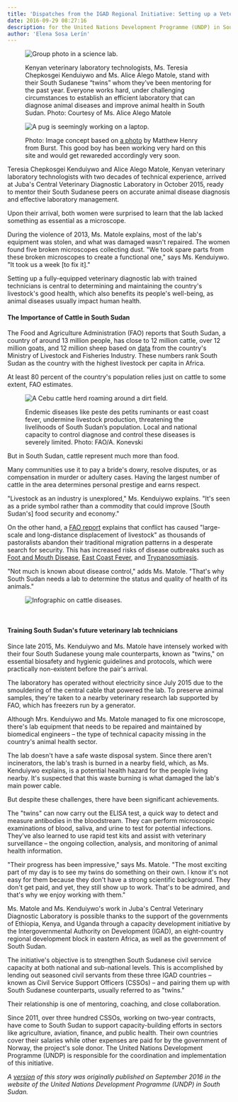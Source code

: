 ```yaml
---
title: 'Dispatches from the IGAD Regional Initiative: Setting up a Veterinary Diagnostic Lab in Juba, South Sudan'
date: 2016-09-29 08:27:16
description: for the United Nations Development Programme (UNDP) in South Sudan. (September 2016)
author: 'Elena Sosa Lerín'
---
```

<figure>
<img data-src="https://res.cloudinary.com/esarin72/image/upload/c_fit,h_324,q_auto,w_500/v1603325519/articles/01_VetLab_edit-001_mlbp17.jpg" loading="lazy" alt="Group photo in a science lab." class="lazyload">
<figcaption>
    <p>Kenyan veterinary laboratory technologists, Ms. Teresia Chepkosgei Kenduiywo and Ms. Alice Alego Matole, stand with their South Sudanese “twins” whom they’ve been mentoring for the past year. Everyone works hard, under challenging circumstances to establish an efficient laboratory that can diagnose animal diseases and improve animal health in South Sudan.<span class="thick"> Photo:</span> Courtesy of Ms. Alice Alego Matole</p>
</figcaption>
</figure>

<figure>
      <img data-src="/img/pug-working-on-laptop.jpg" loading="lazy" alt="A pug is seemingly working on a laptop." class="lazyload">
      <figcaption>
        <p><span class="thick">Photo:</span> Image concept based on <a href="https://burst.shopify.com/photos/business-pug-working-on-laptop?c=computer" target="blank">a photo</a> by Matthew Henry from Burst. This good boy has been working very hard on this site and would get rewareded accordingly very soon.</p>
      </figcaption>
    </figure>


Teresia Chepkosgei Kenduiywo and Alice Alego Matole, Kenyan veterinary laboratory technologists with two decades of technical experience, arrived at Juba's Central Veterinary Diagnostic Laboratory in October 2015, ready to mentor their South Sudanese peers on accurate animal disease diagnosis and effective laboratory management.

Upon their arrival, both women were surprised to learn that the lab lacked something as essential as a microscope.

During the violence of 2013, Ms. Matole explains, most of the lab's equipment was stolen, and what was damaged wasn't repaired. The women found five broken microscopes collecting dust.
 "We took spare parts from these broken microscopes to create a functional one," says Ms. Kenduiywo. "It took us a week [to fix it]."

Setting up a fully-equipped veterinary diagnostic lab with trained technicians is central to determining and maintaining the country's livestock's good health, which also benefits its people's well-being, as animal diseases usually impact human health.

#### The Importance of Cattle in South Sudan

The Food and Agriculture Administration (FAO) reports that South Sudan, a country of around 13 million people, has close to 12 million cattle, over 12 million goats, and 12 million sheep based on <a href="http://www.ipsnews.net/2014/05/south-sudans-livestock-outnumbering-people-ruining-environment/">data</a> from the country's Ministry of Livestock and Fisheries Industry. These numbers rank South Sudan as the country with the highest livestock per capita in Africa.

At least 80 percent of the country's population relies just on cattle to some extent, FAO estimates.

<figure>
<img data-src="https://res.cloudinary.com/esarin72/image/upload/q_auto/v1603325690/articles/FAO_cattle_uutbny.jpg" loading="lazy" alt="A Cebu cattle herd roaming around a dirt field." class="lazyload">
<figcaption>
<p>Endemic diseases like peste des petits ruminants or east coast fever, undermine livestock production, threatening the livelihoods of South Sudan’s population. Local and national capacity to control diagnose and control these diseases is severely limited.<span class="thick"> Photo:</span> FAO/A. Konevski</p>
</figcaption>
</figure>

But in South Sudan, cattle represent much more than food.

Many communities use it to pay a bride's dowry, resolve disputes, or as compensation in murder or adultery cases. Having the largest number of cattle in the area determines personal prestige and earns respect.

"Livestock as an industry is unexplored," Ms. Kenduiywo explains. "It's seen as a pride symbol rather than a commodity that could improve [South Sudan's] food security and economy."

On the other hand, a <a href="http://www.fao.org/fileadmin/user_upload/emergencies/docs/FAO%20Livestock%20Alert%20(December%202014).pdf" target="blank">FAO report</a> explains that conflict has caused "large-scale and long-distance displacement of livestock" as thousands of pastoralists abandon their traditional migration patterns in a desperate search for security. This has increased risks of disease outbreaks such as <A href="https://www.merckvetmanual.com/generalized-conditions/foot-and-mouth-disease/overview-of-foot-and-mouth-disease?redirectid=18904">Foot and Mouth Disease</a>, <a href="https://www.merckvetmanual.com/circulatory-system/blood-parasites/theileriases?redirectid=18301">East Coast Fever</a>, and <a href="https://www.merckvetmanual.com/circulatory-system/blood-parasites/trypanosomiasis?redirectid=18302&qt=Trypanosomiasis%20&alt=sh">Trypanosomiasis<a/>. 

"Not much is known about disease control," adds Ms. Matole. "That's why South Sudan needs a lab to determine the status and quality of health of its animals." 

<figure>
<img data-src="https://res.cloudinary.com/esarin72/image/upload/q_auto/v1603329037/articles/infographic_animaldisease__moiw9z.png" loading="lazy" alt="Infographic on cattle diseases." class="lazyload">
</figure>
<br>

#### Training South Sudan's future veterinary lab technicians

Since late 2015, Ms. Kenduiywo and Ms. Matole have intensely worked with their four South Sudanese young male counterparts, known as "twins," on essential biosafety and hygienic guidelines and protocols, which were practically non-existent before the pair's arrival.

The laboratory has operated without electricity since July 2015 due to the smouldering of the central cable that powered the lab. To preserve animal samples, they're taken to a nearby veterinary research lab supported by FAO, which has freezers run by a generator. 

Although Mrs. Kenduiywo and Ms. Matole managed to fix one microscope, there's lab equipment that needs to be repaired and maintained by biomedical engineers – the type of technical capacity missing in the country's animal health sector.

The lab doesn't have a safe waste disposal system. Since there aren't incinerators, the lab's trash is burned in a nearby field, which, as Ms. Kenduiywo explains, is a potential health hazard for the people living nearby. It's suspected that this waste burning is what damaged the lab's main power cable.

But despite these challenges, there have been significant achievements.

The "twins" can now carry out the ELISA test, a quick way to detect and measure antibodies in the bloodstream. They can perform microscopic examinations of blood, saliva, and urine to test for potential infections. They've also learned to use rapid test kits and assist with veterinary surveillance – the ongoing collection, analysis, and monitoring of animal health information. 

"Their progress has been impressive," says Ms. Matole. "The most exciting part of my day is to see my twins do something on their own. I know it's not easy for them because they don't have a strong scientific background. They don't get paid, and yet, they still show up to work. That's to be admired, and that's why we enjoy working with them."

Ms. Matole and Ms. Kenduiywo's work in Juba's Central Veterinary Diagnostic Laboratory is possible thanks to the support of the governments of Ethiopia, Kenya, and Uganda through a capacity development initiative by the Intergovernmental Authority on Development (IGAD), an eight-country regional development block in eastern Africa, as well as the government of South Sudan.

The initiative's objective is to strengthen South Sudanese civil service capacity at both national and sub-national levels. This is accomplished by lending out seasoned civil servants from these three IGAD countries – known as Civil Service Support Officers (CSSOs) – and pairing them up with South Sudanese counterparts, usually referred to as "twins."

Their relationship is one of mentoring, coaching, and close collaboration.

Since 2011, over three hundred CSSOs, working on two-year contracts, have come to South Sudan to support capacity-building efforts in sectors like agriculture, aviation, finance, and public health. Their own countries cover their salaries while other expenses are paid for by the government of Norway, the project's sole donor. The United Nations Development Programme (UNDP) is responsible for the coordination and implementation of this initiative.

*A <a href="https://www.ss.undp.org/content/south_sudan/en/home/presscenter/articles/2016/09/29/dispatches-from-the-igad-regional-initiative-setting-up-a-veterinary-diagnostic-laboratory-in-juba-south-sudan.html" target="blank">version</a> of this story was originally published on September 2016 in the website of the United Nations Development Programme (UNDP) in South Sudan.*





